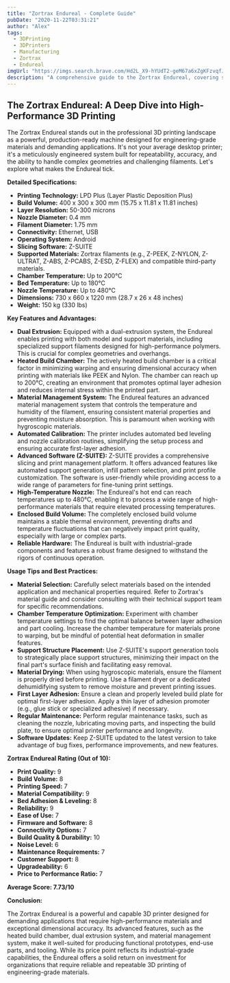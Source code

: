 ```yaml
---
title: "Zortrax Endureal - Complete Guide"
pubDate: "2020-11-22T03:31:21"
author: "Alex"
tags:
  - 3DPrinting
  - 3DPrinters
  - Manufacturing
  - Zortrax
  - Endureal
imgUrl: "https://imgs.search.brave.com/Hd2L_X9-hYUdT2-geM67a6xZgKFzvqfJ5au3FA5fHns/rs:fit:860:0:0:0/g:ce/aHR0cHM6Ly9waWNr/M2RwcmludGVyLmNv/bS93cC1jb250ZW50/L3VwbG9hZHMvMjAy/MS8wMy9ab3J0cmF4/LUVuZHVyZWFsLTNE/LXByaW50ZXItMi1l/MTYxMTIzMDEwOTk1/OC5qcGc"
description: "A comprehensive guide to the Zortrax Endureal, covering specifications, usage tips, and comparisons with similar products."
---
```



## The Zortrax Endureal: A Deep Dive into High-Performance 3D Printing

The Zortrax Endureal stands out in the professional 3D printing landscape as a powerful, production-ready machine designed for engineering-grade materials and demanding applications. It's not your average desktop printer; it's a meticulously engineered system built for repeatability, accuracy, and the ability to handle complex geometries and challenging filaments. Let's explore what makes the Endureal tick.

**Detailed Specifications:**

*   **Printing Technology:** LPD Plus (Layer Plastic Deposition Plus)
*   **Build Volume:** 400 x 300 x 300 mm (15.75 x 11.81 x 11.81 inches)
*   **Layer Resolution:** 50-300 microns
*   **Nozzle Diameter:** 0.4 mm
*   **Filament Diameter:** 1.75 mm
*   **Connectivity:** Ethernet, USB
*   **Operating System:** Android
*   **Slicing Software:** Z-SUITE
*   **Supported Materials:** Zortrax filaments (e.g., Z-PEEK, Z-NYLON, Z-ULTRAT, Z-ABS, Z-PCABS, Z-ESD, Z-FLEX) and compatible third-party materials.
*   **Chamber Temperature:** Up to 200°C
*   **Bed Temperature:** Up to 180°C
*   **Nozzle Temperature:** Up to 480°C
*   **Dimensions:** 730 x 660 x 1220 mm (28.7 x 26 x 48 inches)
*   **Weight:** 150 kg (330 lbs)

**Key Features and Advantages:**

*   **Dual Extrusion:** Equipped with a dual-extrusion system, the Endureal enables printing with both model and support materials, including specialized support filaments designed for high-performance polymers. This is crucial for complex geometries and overhangs.
*   **Heated Build Chamber:** The actively heated build chamber is a critical factor in minimizing warping and ensuring dimensional accuracy when printing with materials like PEEK and Nylon. The chamber can reach up to 200°C, creating an environment that promotes optimal layer adhesion and reduces internal stress within the printed part.
*   **Material Management System:** The Endureal features an advanced material management system that controls the temperature and humidity of the filament, ensuring consistent material properties and preventing moisture absorption. This is paramount when working with hygroscopic materials.
*   **Automated Calibration:** The printer includes automated bed leveling and nozzle calibration routines, simplifying the setup process and ensuring accurate first-layer adhesion.
*   **Advanced Software (Z-SUITE):** Z-SUITE provides a comprehensive slicing and print management platform. It offers advanced features like automated support generation, infill pattern selection, and print profile customization. The software is user-friendly while providing access to a wide range of parameters for fine-tuning print settings.
*   **High-Temperature Nozzle:** The Endureal's hot end can reach temperatures up to 480°C, enabling it to process a wide range of high-performance materials that require elevated processing temperatures.
*   **Enclosed Build Volume:**  The completely enclosed build volume maintains a stable thermal environment, preventing drafts and temperature fluctuations that can negatively impact print quality, especially with large or complex parts.
*   **Reliable Hardware:** The Endureal is built with industrial-grade components and features a robust frame designed to withstand the rigors of continuous operation.

**Usage Tips and Best Practices:**

*   **Material Selection:** Carefully select materials based on the intended application and mechanical properties required. Refer to Zortrax's material guide and consider consulting with their technical support team for specific recommendations.
*   **Chamber Temperature Optimization:** Experiment with chamber temperature settings to find the optimal balance between layer adhesion and part cooling. Increase the chamber temperature for materials prone to warping, but be mindful of potential heat deformation in smaller features.
*   **Support Structure Placement:** Use Z-SUITE's support generation tools to strategically place support structures, minimizing their impact on the final part's surface finish and facilitating easy removal.
*   **Material Drying:** When using hygroscopic materials, ensure the filament is properly dried before printing. Use a filament dryer or a dedicated dehumidifying system to remove moisture and prevent printing issues.
*   **First Layer Adhesion:** Ensure a clean and properly leveled build plate for optimal first-layer adhesion. Apply a thin layer of adhesion promoter (e.g., glue stick or specialized adhesive) if necessary.
*   **Regular Maintenance:** Perform regular maintenance tasks, such as cleaning the nozzle, lubricating moving parts, and inspecting the build plate, to ensure optimal printer performance and longevity.
*   **Software Updates:** Keep Z-SUITE updated to the latest version to take advantage of bug fixes, performance improvements, and new features.

**Zortrax Endureal Rating (Out of 10):**

*   **Print Quality:** 9
*   **Build Volume:** 8
*   **Printing Speed:** 7
*   **Material Compatibility:** 9
*   **Bed Adhesion & Leveling:** 8
*   **Reliability:** 9
*   **Ease of Use:** 7
*   **Firmware and Software:** 8
*   **Connectivity Options:** 7
*   **Build Quality & Durability:** 10
*   **Noise Level:** 6
*   **Maintenance Requirements:** 7
*   **Customer Support:** 8
*   **Upgradeability:** 6
*   **Price to Performance Ratio:** 7

**Average Score: 7.73/10**

**Conclusion:**

The Zortrax Endureal is a powerful and capable 3D printer designed for demanding applications that require high-performance materials and exceptional dimensional accuracy. Its advanced features, such as the heated build chamber, dual extrusion system, and material management system, make it well-suited for producing functional prototypes, end-use parts, and tooling. While its price point reflects its industrial-grade capabilities, the Endureal offers a solid return on investment for organizations that require reliable and repeatable 3D printing of engineering-grade materials.
